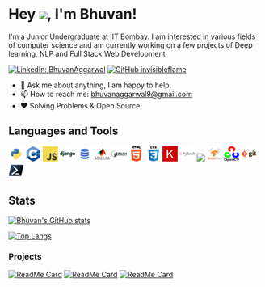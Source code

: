 # Hey <img src="https://raw.githubusercontent.com/MartinHeinz/MartinHeinz/master/wave.gif" width="30px">, I'm Bhuvan!

I'm a Junior Undergraduate at IIT Bombay. I am interested in various fields of computer science and am currently working on a few projects of Deep learning, NLP and Full Stack Web Development

[![LinkedIn: BhuvanAggarwal](https://img.shields.io/badge/-bhuvanaggarwal-blue?style=flat-square&logo=Linkedin&logoColor=white&link=https://www.linkedin.com/in/aggarwal-bhuvan/)](https://www.linkedin.com/in/aggarwal-bhuvan/)
[![GitHub invisibleflame](https://img.shields.io/github/followers/invisibleflame?label=follow&style=social)](https://github.com/invisibleflame)

- 💬 Ask me about anything, I am happy to help.
- 📫 How to reach me: [bhuvanaggarwal9@gmail.com](mailto:bhuvanaggarwal9@gmail.com)
- ❤️ Solving Problems & Open Source!

## Languages and Tools

<code><img height="30" src="https://raw.githubusercontent.com/github/explore/80688e429a7d4ef2fca1e82350fe8e3517d3494d/topics/python/python.png"></code>
<code><img height="30" src="https://raw.githubusercontent.com/github/explore/80688e429a7d4ef2fca1e82350fe8e3517d3494d/topics/cpp/cpp.png"></code>
<code><img height="30" src="https://raw.githubusercontent.com/github/explore/80688e429a7d4ef2fca1e82350fe8e3517d3494d/topics/javascript/javascript.png"></code>
<code><img height="30" src="https://raw.githubusercontent.com/github/explore/80688e429a7d4ef2fca1e82350fe8e3517d3494d/topics/django/django.png"></code>
<code><img height="30" src="https://raw.githubusercontent.com/github/explore/80688e429a7d4ef2fca1e82350fe8e3517d3494d/topics/sql/sql.png"></code>
<code><img height="30" src="https://raw.githubusercontent.com/github/explore/80688e429a7d4ef2fca1e82350fe8e3517d3494d/topics/matlab/matlab.png"></code>
<code><img height="30" src="https://raw.githubusercontent.com/github/explore/80688e429a7d4ef2fca1e82350fe8e3517d3494d/topics/bash/bash.png"></code>
<code><img height="30" src="https://raw.githubusercontent.com/github/explore/80688e429a7d4ef2fca1e82350fe8e3517d3494d/topics/html/html.png"></code>
<code><img height="30" src="https://raw.githubusercontent.com/github/explore/80688e429a7d4ef2fca1e82350fe8e3517d3494d/topics/css/css.png"></code>
<code><img height="30" src="https://raw.githubusercontent.com/github/explore/80688e429a7d4ef2fca1e82350fe8e3517d3494d/topics/keras/keras.png"></code>
<code><img height="30" src="https://raw.githubusercontent.com/github/explore/80688e429a7d4ef2fca1e82350fe8e3517d3494d/topics/pytorch/pytorch.png"></code>
<code><img height="30" src="https://raw.githubusercontent.com/github/explore/80688e429a7d4ef2fca1e82350fe8e3517d3494d/topics/adobe/adobe.png"></code>
<code><img height="30" src="https://raw.githubusercontent.com/github/explore/80688e429a7d4ef2fca1e82350fe8e3517d3494d/topics/tensorflow/tensorflow.png"></code>
<code><img height="30" src="https://raw.githubusercontent.com/github/explore/80688e429a7d4ef2fca1e82350fe8e3517d3494d/topics/opencv/opencv.png"></code>
<code><img height="30" src="https://raw.githubusercontent.com/github/explore/80688e429a7d4ef2fca1e82350fe8e3517d3494d/topics/git/git.png"></code>
<code><img height="30" src="https://raw.githubusercontent.com/github/explore/80688e429a7d4ef2fca1e82350fe8e3517d3494d/topics/powershell/powershell.png"></code>

## Stats

[![Bhuvan's GitHub stats](https://github-readme-stats.vercel.app/api?username=invisibleflame&show_icons=true&count_private=true&theme=tokyonight)](https://github.com/invisibleflame/)

[![Top Langs](https://github-readme-stats.vercel.app/api/top-langs/?username=omkarghugarkar007&layout=compact&theme=tokyonight)](https://github.com/omkarghugarkar007/)

### Projects

[![ReadMe Card](https://github-readme-stats.vercel.app/api/pin/?username=relaxxpls&repo=ResoBin&theme=tokyonight)](https://github.com/relaxxpls/ResoBin)
[![ReadMe Card](https://github-readme-stats.vercel.app/api/pin/?username=relaxxpls&repo=StockPrediction&theme=tokyonight)](https://github.com/relaxxpls/StockPrediction)
[![ReadMe Card](https://github-readme-stats.vercel.app/api/pin/?username=relaxxpls&repo=CPPMatrixLib&theme=tokyonight)](https://github.com/relaxxpls/CPPMatrixLib)

